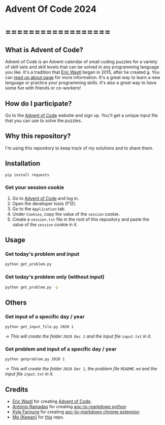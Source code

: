 # Advent Of Code 2024
# ==================

## What is Advent of Code?
Advent of Code is an Advent calendar of small coding puzzles for a variety of skill sets and skill levels that can be solved in any programming language you like.
It's a tradition that [Eric Wastl](http://was.tl/) began in 2015, after he created [a](http://adventofcode.com/2015). You can [read up about page](http://adventofcode.com/about) for more information.
It's a great way to learn a new language or practice your programming skills. It's also a great way to have some fun with friends or co-workers!

## How do I participate?
Go to the [Advent of Code](http://adventofcode.com/) website and sign up. You'll get a unique input file that you can use to solve the puzzles.

## Why this repository?
I'm using this repository to keep track of my solutions and to share them.


## Installation
```bash
pip install requests
```

### Get your session cookie 

1. Go to [Advent of Code](http://adventofcode.com/) and log in.
2. Open the developer tools (F12).
3. Go to the `Application` tab.
4. Under `Cookies`, copy the value of the `session` cookie.
5. Create a `session.txt` file in the root of this repository and paste the value of the `session` cookie in it.

## Usage

### Get today's problem and input
```bash
python get_problem.py
```

### Get today's problem only (without input)
```bash
python get_problem.py -p
```

## Others 

### Get input of a specific day / year
```bash
python get_input_file.py 2020 1
``` 
-> *This will create the folder `2020 Dec 1` and the input file `input.txt` in it.*

### Get problem and input of a specific day / year
```bash
python getproblem.py 2020 1
```
-> *This will create the folder `2020 Dec 1`, the problem file `README.md` and the input file `input.txt` in it.*

## Credits
- [Eric Wastl](http://was.tl/) for creating [Advent of Code](http://adventofcode.com/).
- [António Ramadas](https://github.com/antonio-ramadas) for creating [aoc-to-markdown python](https://github.com/antonio-ramadas/aoc-to-markdown)
- [Kyle Farnung](https://github.com/kfarnung) for creating [aoc-to-markdown chrome extension](https://github.com/kfarnung/aoc-to-markdown)
- [Me (Kewan)](https://github.com/kewanfr) for [this](https://github.com/kewanfr/advent-of-code) repo.